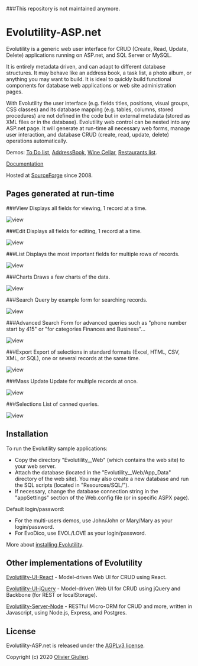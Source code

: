 
###This repository is not maintained anymore.

# Evolutility-ASP.net

Evolutility is a generic web user interface for CRUD (Create, Read, Update, Delete) applications running on ASP.net, and SQL Server or MySQL. 

It is entirely metadata driven, and can adapt to different database structures. It may behave like an address book, a task list, a photo album, or anything you may want to build. It is ideal to quickly build functional components for database web applications or web site administration pages.

With Evolutility the user interface (e.g. fields titles, positions, visual groups, CSS classes) and its database mapping (e.g. tables, columns, stored procedures) are not defined in the code but in external metadata (stored as XML files or in the database). Evolutility web control can be nested into any ASP.net page. It will generate at run-time all necessary web forms, manage user interaction, and database CRUD (create, read, update, delete) operations automatically.

Demos: 
[To Do list](http://evolutility.org/demo/demo_ToDo.aspx),
[AddressBook](http://evolutility.org/demo/demo_addressbook.aspx),
[Wine Cellar](http://evolutility.org/demo/demo_WineCellar.aspx),
[Restaurants list](http://evolutility.org/demo/demo_Restaurant.aspx).

[Documentation](http://evolutility.org/doc/doc.aspx)

Hosted at [SourceForge](https://sourceforge.net/projects/evolutility/) since 2008.


## Pages generated at run-time

###View 
Displays all fields for viewing, 1 record at a time. 

![view](Evolutility_Web/doc/pix/evomodes/evomode-view.gif)

###Edit 
Displays all fields for editing, 1 record at a time. 

![view](Evolutility_Web/doc/pix/evomodes/evomode-edit.gif)

###List 
Displays the most important fields for multiple rows of records.

![view](Evolutility_Web/doc/pix/evomodes/evomode-list.gif)

###Charts 
Draws a few charts of the data.

![view](Evolutility_Web/doc/pix/evomodes/evomode-charts.gif)

###Search 
Query by example form for searching records.

![view](Evolutility_Web/doc/pix/evomodes/evomode-search.gif)

###Advanced Search 
Form for advanced queries such as "phone number start by 415" or "for categories Finances and Business"... 

![view](Evolutility_Web/doc/pix/evomodes/evomode-searchadv.gif)

###Export
Export of selections in standard formats (Excel, HTML, CSV, XML, or SQL), one or several records at the same time.   

![view](Evolutility_Web/doc/pix/evomodes/evomode-export.gif)

###Mass Update 
Update for multiple records at once.

![view](Evolutility_Web/doc/pix/evomodes/evomode-view.gif)

###Selections 
List of canned queries.

![view](Evolutility_Web/doc/pix/evomodes/evomode-selections.gif)


## Installation

To run the Evolutility sample applications:

- Copy the directory "Evolutility__Web" (which contains the web site) to your web server.
- Attach the database (located in the "Evolutility__Web/App_Data" directory of the web site). 
   You may also create a new database and run the SQL scripts (located in "Resources/SQL/").
- If necessary, change the database connection string in the "appSettings" section 
    of the Web.config file (or in specific ASPX page). 

Default login/password:

 - For the multi-users demos, use John/John or Mary/Mary as your login/password.
 - For EvoDico, use EVOL/LOVE as your login/password.

More about [installing Evolutility](http://evolutility.org/doc/EvoDoc_Install.aspx).

## Other implementations of Evolutility

[Evolutility-UI-React](https://github.com/evoluteur/evolutility-ui-react) - Model-driven Web UI for CRUD using React.

[Evolutility-UI-jQuery](https://github.com/evoluteur/evolutility-ui-jquery) - Model-driven Web UI for CRUD using jQuery and Backbone (for REST or localStorage).

[Evolutility-Server-Node](https://github.com/evoluteur/evolutility-server-node) - RESTful Micro-ORM for CRUD and more, written in Javascript, using Node.js, Express, and Postgres.



## License

Evolutility-ASP.net is released under the [AGPLv3 license](http://github.com/evoluteur/evolutility-asp.net/blob/master/License_AGPL-3_0.txt).

Copyright (c) 2020 [Olivier Giulieri](https://evoluteur.github.io/).
